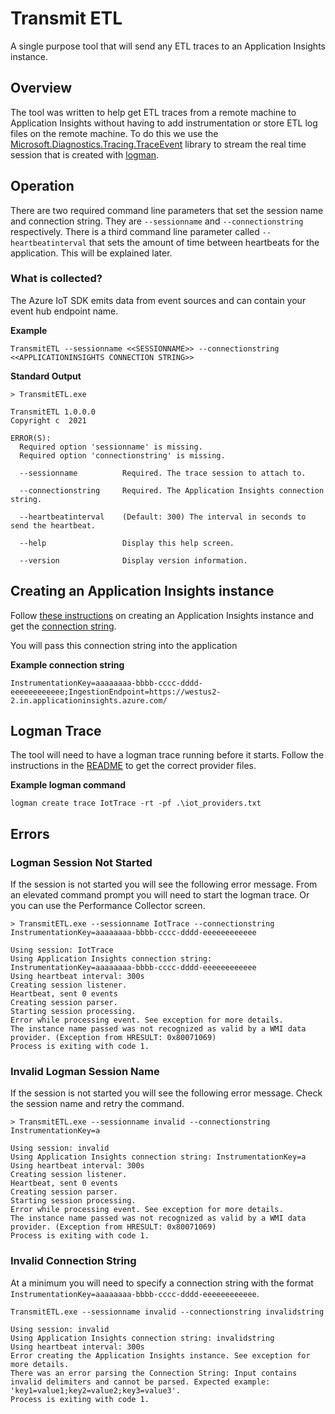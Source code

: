 # Transmit ETL
A single purpose tool that will send any ETL traces to an Application Insights instance.

## Overview
The tool was written to help get ETL traces from a remote machine to Application Insights without having to add instrumentation or store ETL log files on the remote machine. To do this we use the [Microsoft.Diagnostics.Tracing.TraceEvent](https://github.com/microsoft/perfview/blob/7bc1b55ebf6773f8afcdf46a96d2e9ccc763aeee/documentation/TraceEvent/TraceEventLibrary.md) library to stream the real time session that is created with [logman](https://docs.microsoft.com/en-us/windows-server/administration/windows-commands/logman-create-trace).

## Operation
There are two required command line parameters that set the session name and connection string. They are `--sessionname` and `--connectionstring` respectively. There is a third command line parameter called `--heartbeatinterval` that sets the amount of time between heartbeats for the application. This will be explained later.

### What is collected?
The Azure IoT SDK emits data from event sources and can contain your event hub endpoint name. 

**Example**
```
TransmitETL --sessionname <<SESSIONNAME>> --connectionstring <<APPLICATIONINSIGHTS CONNECTION STRING>>
```

**Standard Output**
```
> TransmitETL.exe

TransmitETL 1.0.0.0
Copyright c  2021

ERROR(S):
  Required option 'sessionname' is missing.
  Required option 'connectionstring' is missing.

  --sessionname          Required. The trace session to attach to.

  --connectionstring     Required. The Application Insights connection string.

  --heartbeatinterval    (Default: 300) The interval in seconds to send the heartbeat.

  --help                 Display this help screen.

  --version              Display version information.
```

## Creating an Application Insights instance
Follow [these instructions](https://docs.microsoft.com/en-us/azure/azure-monitor/app/create-new-resource) on creating an Application Insights instance and get the [connection string](https://docs.microsoft.com/en-us/azure/azure-monitor/app/sdk-connection-string?tabs=net).

You will pass this connection string into the application

**Example connection string**
```
InstrumentationKey=aaaaaaaa-bbbb-cccc-dddd-eeeeeeeeeeee;IngestionEndpoint=https://westus2-2.in.applicationinsights.azure.com/
```

## Logman Trace

The tool will need to have a logman trace running before it starts. Follow the instructions in the [README](../README.md) to get the correct provider files.

**Example logman command**
```
logman create trace IotTrace -rt -pf .\iot_providers.txt
```


## Errors

### Logman Session Not Started

If the session is not started you will see the following error message. From an elevated command prompt you will need to start the logman trace. Or you can use the Performance Collector screen.

```
> TransmitETL.exe --sessionname IotTrace --connectionstring InstrumentationKey=aaaaaaaa-bbbb-cccc-dddd-eeeeeeeeeeee

Using session: IotTrace
Using Application Insights connection string: InstrumentationKey=aaaaaaaa-bbbb-cccc-dddd-eeeeeeeeeeee
Using heartbeat interval: 300s
Creating session listener.
Heartbeat, sent 0 events
Creating session parser.
Starting session processing.
Error while processing event. See exception for more details.
The instance name passed was not recognized as valid by a WMI data provider. (Exception from HRESULT: 0x80071069)
Process is exiting with code 1.
```

### Invalid Logman Session Name

If the session is not started you will see the following error message. Check the session name and retry the command.

```
> TransmitETL.exe --sessionname invalid --connectionstring InstrumentationKey=a

Using session: invalid
Using Application Insights connection string: InstrumentationKey=a
Using heartbeat interval: 300s
Creating session listener.
Heartbeat, sent 0 events
Creating session parser.
Starting session processing.
Error while processing event. See exception for more details.
The instance name passed was not recognized as valid by a WMI data provider. (Exception from HRESULT: 0x80071069)
Process is exiting with code 1.
```

### Invalid Connection String

At a minimum you will need to specify a connection string with the format `InstrumentationKey=aaaaaaaa-bbbb-cccc-dddd-eeeeeeeeeeee`.

```
TransmitETL.exe --sessionname invalid --connectionstring invalidstring

Using session: invalid
Using Application Insights connection string: invalidstring
Using heartbeat interval: 300s
Error creating the Application Insights instance. See exception for more details.
There was an error parsing the Connection String: Input contains invalid delimiters and cannot be parsed. Expected example: 'key1=value1;key2=value2;key3=value3'.
Process is exiting with code 1.
```